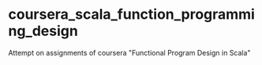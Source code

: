 # coursera_scala_function_programming_design
Attempt on assignments of coursera "Functional Program Design in Scala"
